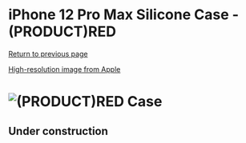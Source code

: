 # iPhone 12 Pro Max Silicone Case - (PRODUCT)RED

[Return to previous page](/iphone_12)

[High-resolution image from Apple](https://store.storeimages.cdn-apple.com/8756/as-images.apple.com/is//MHLF3?wid=4500&hei=4500&fmt=png)

# ![(PRODUCT)RED Case](/everyphone/MHLF3.png)

## Under construction
